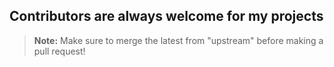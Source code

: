 ## Contributors are always welcome for my projects

> **Note:** Make sure to merge the latest from "upstream" before making a pull request!
